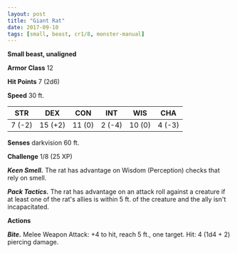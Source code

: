 ```yaml
---
layout: post
title: "Giant Rat"
date: 2017-09-10
tags: [small, beast, cr1/8, monster-manual]
---
```


**Small beast, unaligned**

**Armor Class** 12

**Hit Points** 7 (2d6)

**Speed** 30 ft.

|   STR   |   DEX   |   CON   |   INT   |   WIS   |   CHA   |
|:-----:|:-----:|:-----:|:-----:|:-----:|:-----:|
| 7 (-2) | 15 (+2) | 11 (0) | 2 (-4) | 10 (0) | 4 (-3) |

**Senses** darkvision 60 ft.

**Challenge** 1/8 (25 XP)

***Keen Smell.*** The rat has advantage on Wisdom (Perception) checks that rely on smell.

***Pack Tactics.*** The rat has advantage on an attack roll against a creature if at least one of the rat's allies is within 5 ft. of the creature and the ally isn't incapacitated.

**Actions**

***Bite.*** Melee Weapon Attack: +4 to hit, reach 5 ft., one target. Hit: 4 (1d4 + 2) piercing damage.

